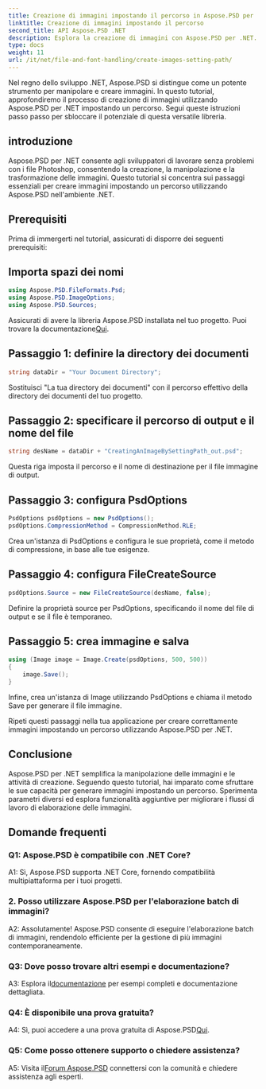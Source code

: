 ```yaml
---
title: Creazione di immagini impostando il percorso in Aspose.PSD per .NET
linktitle: Creazione di immagini impostando il percorso
second_title: API Aspose.PSD .NET
description: Esplora la creazione di immagini con Aspose.PSD per .NET. Segui la nostra guida passo passo e libera il potenziale di questa potente libreria.
type: docs
weight: 11
url: /it/net/file-and-font-handling/create-images-setting-path/
---
```

Nel regno dello sviluppo .NET, Aspose.PSD si distingue come un potente strumento per manipolare e creare immagini. In questo tutorial, approfondiremo il processo di creazione di immagini utilizzando Aspose.PSD per .NET impostando un percorso. Segui queste istruzioni passo passo per sbloccare il potenziale di questa versatile libreria.

## introduzione

Aspose.PSD per .NET consente agli sviluppatori di lavorare senza problemi con i file Photoshop, consentendo la creazione, la manipolazione e la trasformazione delle immagini. Questo tutorial si concentra sui passaggi essenziali per creare immagini impostando un percorso utilizzando Aspose.PSD nell'ambiente .NET.

## Prerequisiti

Prima di immergerti nel tutorial, assicurati di disporre dei seguenti prerequisiti:

## Importa spazi dei nomi

```csharp
using Aspose.PSD.FileFormats.Psd;
using Aspose.PSD.ImageOptions;
using Aspose.PSD.Sources;
```

 Assicurati di avere la libreria Aspose.PSD installata nel tuo progetto. Puoi trovare la documentazione[Qui](https://reference.aspose.com/psd/net/).

## Passaggio 1: definire la directory dei documenti

```csharp
string dataDir = "Your Document Directory";
```

Sostituisci "La tua directory dei documenti" con il percorso effettivo della directory dei documenti del tuo progetto.

## Passaggio 2: specificare il percorso di output e il nome del file

```csharp
string desName = dataDir + "CreatingAnImageBySettingPath_out.psd";
```

Questa riga imposta il percorso e il nome di destinazione per il file immagine di output.

## Passaggio 3: configura PsdOptions

```csharp
PsdOptions psdOptions = new PsdOptions();
psdOptions.CompressionMethod = CompressionMethod.RLE;
```

Crea un'istanza di PsdOptions e configura le sue proprietà, come il metodo di compressione, in base alle tue esigenze.

## Passaggio 4: configura FileCreateSource

```csharp
psdOptions.Source = new FileCreateSource(desName, false);
```

Definire la proprietà source per PsdOptions, specificando il nome del file di output e se il file è temporaneo.

## Passaggio 5: crea immagine e salva

```csharp
using (Image image = Image.Create(psdOptions, 500, 500))
{
    image.Save();
}
```

Infine, crea un'istanza di Image utilizzando PsdOptions e chiama il metodo Save per generare il file immagine.

Ripeti questi passaggi nella tua applicazione per creare correttamente immagini impostando un percorso utilizzando Aspose.PSD per .NET.

## Conclusione

Aspose.PSD per .NET semplifica la manipolazione delle immagini e le attività di creazione. Seguendo questo tutorial, hai imparato come sfruttare le sue capacità per generare immagini impostando un percorso. Sperimenta parametri diversi ed esplora funzionalità aggiuntive per migliorare i flussi di lavoro di elaborazione delle immagini.

## Domande frequenti

### Q1: Aspose.PSD è compatibile con .NET Core?

A1: Sì, Aspose.PSD supporta .NET Core, fornendo compatibilità multipiattaforma per i tuoi progetti.

### 2. Posso utilizzare Aspose.PSD per l'elaborazione batch di immagini?

A2: Assolutamente! Aspose.PSD consente di eseguire l'elaborazione batch di immagini, rendendolo efficiente per la gestione di più immagini contemporaneamente.

### Q3: Dove posso trovare altri esempi e documentazione?

 A3: Esplora il[documentazione](https://reference.aspose.com/psd/net/) per esempi completi e documentazione dettagliata.

### Q4: È disponibile una prova gratuita?

 A4: Sì, puoi accedere a una prova gratuita di Aspose.PSD[Qui](https://releases.aspose.com/).

### Q5: Come posso ottenere supporto o chiedere assistenza?

 A5: Visita il[Forum Aspose.PSD](https://forum.aspose.com/c/psd/34) connettersi con la comunità e chiedere assistenza agli esperti.